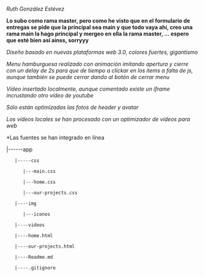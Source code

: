 

*Ruth González Estévez*


**Lo subo como rama master, pero como he visto que en el formulario de entregas se pide que la principal sea main y  que todo vaya ahí, creo una rama main la hago principal y mergeo en ella la rama master, ... espero que esté bien así ainss, sorryyy**

*Diseño basado en nuevas plataformas web 3.0, colores fuertes, gigantismo*

*Menu hamburguesa realizado con animación imitando apertura y cierre con un delay de 2s para que de tiempo a clickar en los items a  falta de js, aunque también se puede cerrar dando al botón de cerrar menu*

*Vídeo insertado localmente, aunque comentado existe un iframe incrustando otro vídeo de youtube* 

*Sólo están optimizadas las fotos de header y avatar*

*Los vídeos locales se han procesado con un optimizador de vídeos para web*

*Las fuentes se han integrado en línea


|------app

       |-----css

          |---main.css

          |---home.css

          |---our-projects.css

       |----img

          |---iconos

       |----videos

       |----home.html

       |----our-projects.html

       |----Readme.md

       |----.gitignore


